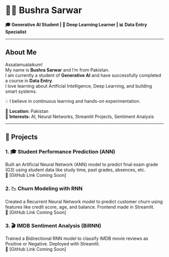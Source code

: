 # 👩‍💻 Bushra Sarwar

**🎓 Generative AI Student | 🧠 Deep Learning Learner | 📊 Data Entry Specialist**

---

##  About Me

Assalamualaikum!  
My name is **Bushra Sarwar** and I’m from Pakistan.  
I am currently a student of **Generative AI** and have successfully completed a course in **Data Entry**.  
I love learning about Artificial Intelligence, Deep Learning, and building smart systems.

💡 I believe in continuous learning and hands-on experimentation.

📍 **Location:** Pakistan  
🎯 **Interests:** AI, Neural Networks, Streamlit Projects, Sentiment Analysis

---

## 📁 Projects

### 1. 🎓 Student Performance Prediction (ANN)
Built an Artificial Neural Network (ANN) model to predict final exam grade (G3) using student data like study time, past grades, absences, etc.  
🔗 [GitHub Link Coming Soon]

### 2. 📉 Churn Modeling with RNN
Created a Recurrent Neural Network model to predict customer churn using features like credit score, age, and balance. Frontend made in Streamlit.  
🔗 [GitHub Link Coming Soon]

### 3. 🎬 IMDB Sentiment Analysis (BiRNN)
Trained a Bidirectional RNN model to classify IMDB movie reviews as Positive or Negative. Deployed with Streamlit.  
🔗 [GitHub Link Coming Soon]


